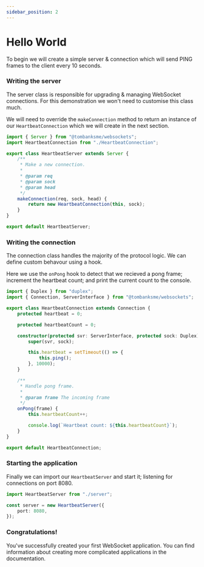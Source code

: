 ```yaml
---
sidebar_position: 2
---
```


# Hello World

To begin we will create a simple server & connection which will send PING frames
to the client every 10 seconds.

### Writing the server

The server class is responsible for upgrading & managing WebSocket connections. For this
demonstration we won't need to customise this class much.

We will need to override the `makeConnection` method to return an instance of our
`HeartbeatConnection` which we will create in the next section.

```typescript title="/src/server.ts"
import { Server } from "@tombanksme/websockets";
import HeartbeatConnection from "./HeartbeatConnection";

export class HeartbeatServer extends Server {
    /**
     * Make a new connection.
     *
     * @param req
     * @param sock
     * @param head
     */
    makeConnection(req, sock, head) {
        return new HeartbeatConnection(this, sock);
    }
}

export default HeartbeatServer;
```

### Writing the connection

The connection class handles the majority of the protocol logic. We can define custom behavour using a hook.

Here we use the `onPong` hook to detect that we recieved a pong frame; increment the
heartbeat count; and print the current count to the console.

```typescript title="/src/connection.ts"
import { Duplex } from "duplex";
import { Connection, ServerInterface } from "@tombanksme/websockets";

export class HeartbeatConnection extends Connection {
    protected heartbeat = 0;

    protected heartbeatCount = 0;

    constructor(protected svr: ServerInterface, protected sock: Duplex) {
        super(svr, sock);

        this.heartbeat = setTimeout(() => {
            this.ping();
        }, 10000);
    }

    /**
     * Handle pong frame.
     *
     * @param frame The incoming frame
     */
    onPong(frame) {
        this.heartbeatCount++;

        console.log(`Heartbeat count: ${this.heartbeatCount}`);
    }
}

export default HeartbeatConnection;
```

### Starting the application

Finally we can import our `HeartbeatServer` and start it; listening for connections on port 8080.

```typescript title="/src/index.ts"
import HeartbeatServer from "./server";

const server = new HeartbeatServer({
    port: 8080,
});
```

### Congratulations!

You've successfully created your first WebSocket application. You can find information
about creating more complicated applications in the documentation.
